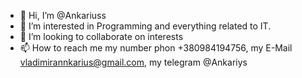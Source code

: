 - 👋 Hi, I’m @Ankariuss
- 👀 I’m interested in Programming and everything related to IT.
- 💞️ I’m looking to collaborate on interests
- 📫 How to reach me my number phon +380984194756, my E-Mail vladimirannkarius@gmail.com, my telegram @Ankariys 
<!---
Ankariuss/Ankariuss is a ✨ special ✨ repository because its `README.md` (this file) appears on your GitHub profile.
You can click the Preview link to take a look at your changes.
--->
